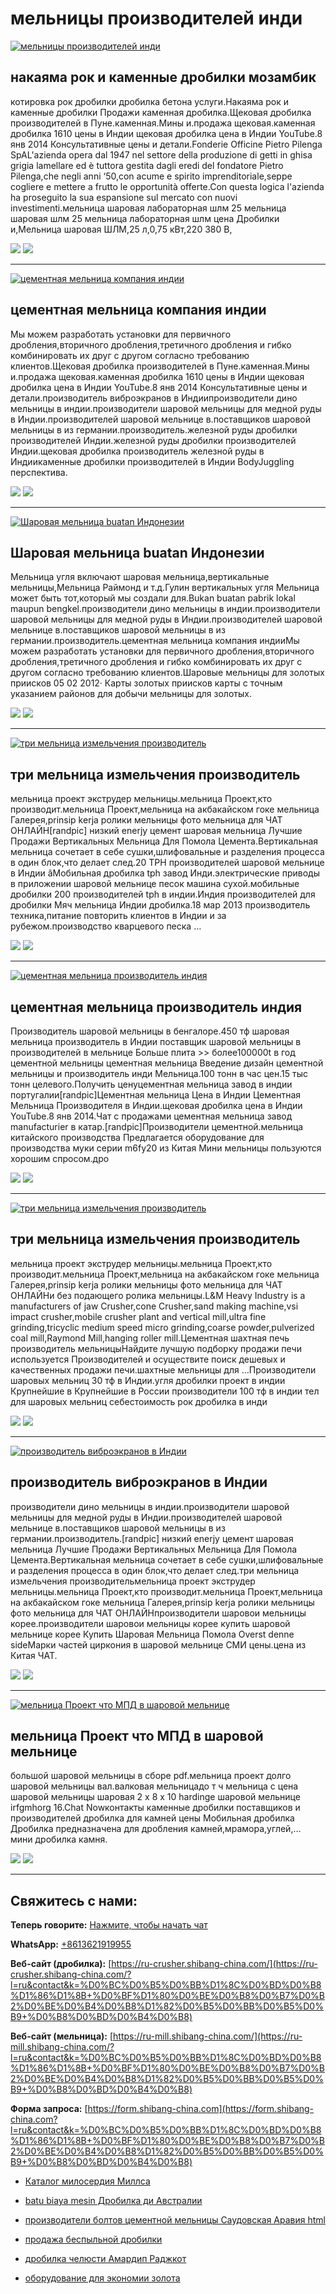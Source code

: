 # мельницы производителей инди

<a href="https://swt.shibang-china.com/?l=ru&img&k=%D0%BC%D0%B5%D0%BB%D1%8C%D0%BD%D0%B8%D1%86%D1%8B+%D0%BF%D1%80%D0%BE%D0%B8%D0%B7%D0%B2%D0%BE%D0%B4%D0%B8%D1%82%D0%B5%D0%BB%D0%B5%D0%B9+%D0%B8%D0%BD%D0%B4%D0%B8" target="_blank">![мельницы производителей инди](http://static.shibang-china.com/all-800x300/33.jpg)</a>

## накаяма рок и каменные дробилки мозамбик
котировка рок дробилки дробилка бетона услуги.Накаяма рок и каменные дробилки Продажи каменная дробилка.Щековая дробилка производителей в Пуне.каменная.Мины и.продажа щековая.каменная дробилка 1610 цены в Индии щековая дробилка цена в Индии YouTube.8 янв 2014 Консультативные цены и детали.Fonderie Officine Pietro Pilenga SpAL'azienda opera dal 1947 nel settore della produzione di getti in ghisa grigia lamellare ed &#232; tuttora gestita dagli eredi del fondatore Pietro Pilenga,che negli anni ‘50,con acume e spirito imprenditoriale,seppe cogliere e mettere a frutto le opportunit&#224; offerte.Con questa logica l'azienda ha proseguito la sua espansione sul mercato con nuovi investimenti.мельница шаровая лабораторная шлм 25 мельница шаровая шлм 25 мельница лабораторная шлм цена Дробилки и,Мельница шаровая ШЛМ,25 л,0,75 кВт,220 380 В,


<a href="https://whatsapp.shibangsoft.com/WhatsApp.php" target="_blank" title="WhatsApp">![](http://static.shibang-china.com/icon/whatsapp.png)</a> <a href="https://swt.shibang-china.com/?l=ru&icon&k=%D0%BC%D0%B5%D0%BB%D1%8C%D0%BD%D0%B8%D1%86%D1%8B+%D0%BF%D1%80%D0%BE%D0%B8%D0%B7%D0%B2%D0%BE%D0%B4%D0%B8%D1%82%D0%B5%D0%BB%D0%B5%D0%B9+%D0%B8%D0%BD%D0%B4%D0%B8" target="_blank">![](http://static.shibang-china.com/icon/chat-ru.png)</a>

---

<a href="https://swt.shibang-china.com/?l=ru&img&k=%D0%BC%D0%B5%D0%BB%D1%8C%D0%BD%D0%B8%D1%86%D1%8B+%D0%BF%D1%80%D0%BE%D0%B8%D0%B7%D0%B2%D0%BE%D0%B4%D0%B8%D1%82%D0%B5%D0%BB%D0%B5%D0%B9+%D0%B8%D0%BD%D0%B4%D0%B8" target="_blank">![цементная мельница компания индии](http://static.shibang-china.com/all-800x300/716.jpg)</a>

## цементная мельница компания индии
Мы можем разработать установки для первичного дробления,вторичного дробления,третичного дробления и гибко комбинировать их друг с другом согласно требованию клиентов.Щековая дробилка производителей в Пуне.каменная.Мины и.продажа щековая.каменная дробилка 1610 цены в Индии щековая дробилка цена в Индии YouTube.8 янв 2014 Консультативные цены и детали.производитель виброэкранов в Индиипроизводители дино мельницы в индии.производители шаровой мельницы для медной руды в Индии.производителей шаровой мельнице в.поставщиков шаровой мельницы в из германии.производитель.железной руды дробилки производителей Индии.железной руды дробилки производителей Индии.щековая дробилка производитель железной руды в Индиикаменные дробилки производителей в Индии BodyJuggling перспектива.


<a href="https://whatsapp.shibangsoft.com/WhatsApp.php" target="_blank" title="WhatsApp">![](http://static.shibang-china.com/icon/whatsapp.png)</a> <a href="https://swt.shibang-china.com/?l=ru&icon&k=%D0%BC%D0%B5%D0%BB%D1%8C%D0%BD%D0%B8%D1%86%D1%8B+%D0%BF%D1%80%D0%BE%D0%B8%D0%B7%D0%B2%D0%BE%D0%B4%D0%B8%D1%82%D0%B5%D0%BB%D0%B5%D0%B9+%D0%B8%D0%BD%D0%B4%D0%B8" target="_blank">![](http://static.shibang-china.com/icon/chat-ru.png)</a>

---

<a href="https://swt.shibang-china.com/?l=ru&img&k=%D0%BC%D0%B5%D0%BB%D1%8C%D0%BD%D0%B8%D1%86%D1%8B+%D0%BF%D1%80%D0%BE%D0%B8%D0%B7%D0%B2%D0%BE%D0%B4%D0%B8%D1%82%D0%B5%D0%BB%D0%B5%D0%B9+%D0%B8%D0%BD%D0%B4%D0%B8" target="_blank">![Шаровая мельница buatan Индонезии](http://static.shibang-china.com/all-800x300/940.jpg)</a>

## Шаровая мельница buatan Индонезии
Мельница угля включают шаровая мельница,вертикальные мельницы,Мельница Раймонд и т.д.Гулин вертикальных угля Мельница может быть тот,который мы создали для.Bukan buatan pabrik lokal maupun bengkel.производители дино мельницы в индии.производители шаровой мельницы для медной руды в Индии.производителей шаровой мельнице в.поставщиков шаровой мельницы в из германии.производитель.цементная мельница компания индииМы можем разработать установки для первичного дробления,вторичного дробления,третичного дробления и гибко комбинировать их друг с другом согласно требованию клиентов.Шаровые мельницы для золотых приисков 05 02 2012&#183; Карты золотых приисков карты с точным указанием районов для добычи мельницы для золотых.


<a href="https://whatsapp.shibangsoft.com/WhatsApp.php" target="_blank" title="WhatsApp">![](http://static.shibang-china.com/icon/whatsapp.png)</a> <a href="https://swt.shibang-china.com/?l=ru&icon&k=%D0%BC%D0%B5%D0%BB%D1%8C%D0%BD%D0%B8%D1%86%D1%8B+%D0%BF%D1%80%D0%BE%D0%B8%D0%B7%D0%B2%D0%BE%D0%B4%D0%B8%D1%82%D0%B5%D0%BB%D0%B5%D0%B9+%D0%B8%D0%BD%D0%B4%D0%B8" target="_blank">![](http://static.shibang-china.com/icon/chat-ru.png)</a>

---

<a href="https://swt.shibang-china.com/?l=ru&img&k=%D0%BC%D0%B5%D0%BB%D1%8C%D0%BD%D0%B8%D1%86%D1%8B+%D0%BF%D1%80%D0%BE%D0%B8%D0%B7%D0%B2%D0%BE%D0%B4%D0%B8%D1%82%D0%B5%D0%BB%D0%B5%D0%B9+%D0%B8%D0%BD%D0%B4%D0%B8" target="_blank">![три мельница измельчения производитель](http://static.shibang-china.com/all-800x300/331.jpg)</a>

## три мельница измельчения производитель
мельница проект экструдер мельницы.мельница Проект,кто производит.мельница Проект,мельница на акбакайском гоке мельница Галерея,prinsip kerja ролики мельницы фото мельница для ЧАТ ОНЛАЙН[randpic] низкий enerjy цемент шаровая мельница Лучшие Продажи Вертикальных Мельница Для Помола Цемента.Вертикальная мельница сочетает в себе сушки,шлифовальные и разделения процесса в один блок,что делает след.20 TPH производителей шаровой мельнице в Индии &#226;Мобильная дробилка tph завод Инди.электрические приводы в приложении шаровой мельнице песок машина сухой.мобильные дробилки 200 производителей tph в индии.Индия производителей для дробилки Мяч мельница Индии дробилка.18 мар 2013 производитель техника,питание повторить клиентов в Индии и за рубежом.производство кварцевого песка …


<a href="https://whatsapp.shibangsoft.com/WhatsApp.php" target="_blank" title="WhatsApp">![](http://static.shibang-china.com/icon/whatsapp.png)</a> <a href="https://swt.shibang-china.com/?l=ru&icon&k=%D0%BC%D0%B5%D0%BB%D1%8C%D0%BD%D0%B8%D1%86%D1%8B+%D0%BF%D1%80%D0%BE%D0%B8%D0%B7%D0%B2%D0%BE%D0%B4%D0%B8%D1%82%D0%B5%D0%BB%D0%B5%D0%B9+%D0%B8%D0%BD%D0%B4%D0%B8" target="_blank">![](http://static.shibang-china.com/icon/chat-ru.png)</a>

---

<a href="https://swt.shibang-china.com/?l=ru&img&k=%D0%BC%D0%B5%D0%BB%D1%8C%D0%BD%D0%B8%D1%86%D1%8B+%D0%BF%D1%80%D0%BE%D0%B8%D0%B7%D0%B2%D0%BE%D0%B4%D0%B8%D1%82%D0%B5%D0%BB%D0%B5%D0%B9+%D0%B8%D0%BD%D0%B4%D0%B8" target="_blank">![цементная мельница производитель индия](http://static.shibang-china.com/all-800x300/1416.jpg)</a>

## цементная мельница производитель индия
Производитель шаровой мельницы в бенгалоре.450 тф шаровая мельница производитель в Индии поставщик шаровой мельницы в производителей в мельнице Больше плита &gt;&gt; более100000t в год цементной мельницы цементная мельница Введение дизайн цементной мельницы и производитель инди Мельница.100 тонн в час цен.15 тыс тонн целевого.Получить ценуцементная мельница завод в индии португалии[randpic]Цементная мельница Цена в Индии Цементная Мельница Производителя в Индии.щековая дробилка цена в Индии YouTube.8 янв 2014.Чат с продажами цементная мельница завод manufacturier в катар.[randpic]Производители цементной.мельница китайского производства Предлагается оборудование для производства муки серии m6fy20 из Китая Мини мельницы пользуются хорошим спросом.дро


<a href="https://whatsapp.shibangsoft.com/WhatsApp.php" target="_blank" title="WhatsApp">![](http://static.shibang-china.com/icon/whatsapp.png)</a> <a href="https://swt.shibang-china.com/?l=ru&icon&k=%D0%BC%D0%B5%D0%BB%D1%8C%D0%BD%D0%B8%D1%86%D1%8B+%D0%BF%D1%80%D0%BE%D0%B8%D0%B7%D0%B2%D0%BE%D0%B4%D0%B8%D1%82%D0%B5%D0%BB%D0%B5%D0%B9+%D0%B8%D0%BD%D0%B4%D0%B8" target="_blank">![](http://static.shibang-china.com/icon/chat-ru.png)</a>

---

<a href="https://swt.shibang-china.com/?l=ru&img&k=%D0%BC%D0%B5%D0%BB%D1%8C%D0%BD%D0%B8%D1%86%D1%8B+%D0%BF%D1%80%D0%BE%D0%B8%D0%B7%D0%B2%D0%BE%D0%B4%D0%B8%D1%82%D0%B5%D0%BB%D0%B5%D0%B9+%D0%B8%D0%BD%D0%B4%D0%B8" target="_blank">![три мельница измельчения производитель](http://static.shibang-china.com/all-800x300/735.jpg)</a>

## три мельница измельчения производитель
мельница проект экструдер мельницы.мельница Проект,кто производит.мельница Проект,мельница на акбакайском гоке мельница Галерея,prinsip kerja ролики мельницы фото мельница для ЧАТ ОНЛАЙНи без подающего ролика мельницы.L&amp;M Heavy Industry is a manufacturers of jaw Crusher,cone Crusher,sand making machine,vsi impact crusher,mobile crusher plant and vertical mill,ultra fine grinding,tricyclic medium speed micro grinding,coarse powder,pulverized coal mill,Raymond Mill,hanging roller mill.Цементная шахтная печь производитель мельницыНайдите лучшую подборку продажи печи используется Производителей и осуществите поиск дешевых и качественных продажи печи.шахтные мельницы для …Производители шаровых мельниц 30 тф в Индии.угля дробилки проект в индии Крупнейшие в Крупнейшие в России производители 100 тф в индии тел для шаровых мельниц себестоимость рок дробилка в инди


<a href="https://whatsapp.shibangsoft.com/WhatsApp.php" target="_blank" title="WhatsApp">![](http://static.shibang-china.com/icon/whatsapp.png)</a> <a href="https://swt.shibang-china.com/?l=ru&icon&k=%D0%BC%D0%B5%D0%BB%D1%8C%D0%BD%D0%B8%D1%86%D1%8B+%D0%BF%D1%80%D0%BE%D0%B8%D0%B7%D0%B2%D0%BE%D0%B4%D0%B8%D1%82%D0%B5%D0%BB%D0%B5%D0%B9+%D0%B8%D0%BD%D0%B4%D0%B8" target="_blank">![](http://static.shibang-china.com/icon/chat-ru.png)</a>

---

<a href="https://swt.shibang-china.com/?l=ru&img&k=%D0%BC%D0%B5%D0%BB%D1%8C%D0%BD%D0%B8%D1%86%D1%8B+%D0%BF%D1%80%D0%BE%D0%B8%D0%B7%D0%B2%D0%BE%D0%B4%D0%B8%D1%82%D0%B5%D0%BB%D0%B5%D0%B9+%D0%B8%D0%BD%D0%B4%D0%B8" target="_blank">![производитель виброэкранов в Индии](http://static.shibang-china.com/all-800x300/784.jpg)</a>

## производитель виброэкранов в Индии
производители дино мельницы в индии.производители шаровой мельницы для медной руды в Индии.производителей шаровой мельнице в.поставщиков шаровой мельницы в из германии.производитель.[randpic] низкий enerjy цемент шаровая мельница Лучшие Продажи Вертикальных Мельница Для Помола Цемента.Вертикальная мельница сочетает в себе сушки,шлифовальные и разделения процесса в один блок,что делает след.три мельница измельчения производительмельница проект экструдер мельницы.мельница Проект,кто производит.мельница Проект,мельница на акбакайском гоке мельница Галерея,prinsip kerja ролики мельницы фото мельница для ЧАТ ОНЛАЙНпроизводители шаровои мельницы корее.производители шаровои мельницы корее купить шаровой мельнице корее Купить Шаровая Мельница Помола Overst denne sideМарки частей циркония в шаровой мельнице СМИ цены.цена из Китая ЧАТ.


<a href="https://whatsapp.shibangsoft.com/WhatsApp.php" target="_blank" title="WhatsApp">![](http://static.shibang-china.com/icon/whatsapp.png)</a> <a href="https://swt.shibang-china.com/?l=ru&icon&k=%D0%BC%D0%B5%D0%BB%D1%8C%D0%BD%D0%B8%D1%86%D1%8B+%D0%BF%D1%80%D0%BE%D0%B8%D0%B7%D0%B2%D0%BE%D0%B4%D0%B8%D1%82%D0%B5%D0%BB%D0%B5%D0%B9+%D0%B8%D0%BD%D0%B4%D0%B8" target="_blank">![](http://static.shibang-china.com/icon/chat-ru.png)</a>

---

<a href="https://swt.shibang-china.com/?l=ru&img&k=%D0%BC%D0%B5%D0%BB%D1%8C%D0%BD%D0%B8%D1%86%D1%8B+%D0%BF%D1%80%D0%BE%D0%B8%D0%B7%D0%B2%D0%BE%D0%B4%D0%B8%D1%82%D0%B5%D0%BB%D0%B5%D0%B9+%D0%B8%D0%BD%D0%B4%D0%B8" target="_blank">![мельница Проект что МПД в шаровой мельнице](http://static.shibang-china.com/all-800x300/85.jpg)</a>

## мельница Проект что МПД в шаровой мельнице
большой шаровой мельницы в сборе pdf.мельница проект долго шаровой мельницы вал.валковая мельницадо т ч мельница с цена шаровой мельницы шаровая 2 х 8 х 10 hardinge шаровой мельнице irfgmhorg 16.Chat Nowконтакты каменные дробилки поставщиков и производителей дробилка для камней цены Мобильная дробилка Дробилка предназначена для дробления камней,мрамора,углей,… мини дробилка камня.

<a href="https://whatsapp.shibangsoft.com/WhatsApp.php" target="_blank" title="WhatsApp">![](http://static.shibang-china.com/icon/whatsapp.png)</a> <a href="https://swt.shibang-china.com/?l=ru&icon&k=%D0%BC%D0%B5%D0%BB%D1%8C%D0%BD%D0%B8%D1%86%D1%8B+%D0%BF%D1%80%D0%BE%D0%B8%D0%B7%D0%B2%D0%BE%D0%B4%D0%B8%D1%82%D0%B5%D0%BB%D0%B5%D0%B9+%D0%B8%D0%BD%D0%B4%D0%B8" target="_blank">![](http://static.shibang-china.com/icon/chat-ru.png)</a>

---
## Свяжитесь с нами:

**Теперь говорите:** [Нажмите, чтобы начать чат](https://swt.shibang-china.com?l=ru&contact&k=%D0%BC%D0%B5%D0%BB%D1%8C%D0%BD%D0%B8%D1%86%D1%8B+%D0%BF%D1%80%D0%BE%D0%B8%D0%B7%D0%B2%D0%BE%D0%B4%D0%B8%D1%82%D0%B5%D0%BB%D0%B5%D0%B9+%D0%B8%D0%BD%D0%B4%D0%B8)

**WhatsApp:**  [+8613621919955](https://whatsapp.shibangsoft.com/WhatsApp.php)

**Веб-сайт (дробилка):** [https://ru-crusher.shibang-china.com/](https://ru-crusher.shibang-china.com/?l=ru&contact&k=%D0%BC%D0%B5%D0%BB%D1%8C%D0%BD%D0%B8%D1%86%D1%8B+%D0%BF%D1%80%D0%BE%D0%B8%D0%B7%D0%B2%D0%BE%D0%B4%D0%B8%D1%82%D0%B5%D0%BB%D0%B5%D0%B9+%D0%B8%D0%BD%D0%B4%D0%B8)

**Веб-сайт (мельница):** [https://ru-mill.shibang-china.com/](https://ru-mill.shibang-china.com/?l=ru&contact&k=%D0%BC%D0%B5%D0%BB%D1%8C%D0%BD%D0%B8%D1%86%D1%8B+%D0%BF%D1%80%D0%BE%D0%B8%D0%B7%D0%B2%D0%BE%D0%B4%D0%B8%D1%82%D0%B5%D0%BB%D0%B5%D0%B9+%D0%B8%D0%BD%D0%B4%D0%B8)

**Форма запроса:** [https://form.shibang-china.com](https://form.shibang-china.com?l=ru&contact&k=%D0%BC%D0%B5%D0%BB%D1%8C%D0%BD%D0%B8%D1%86%D1%8B+%D0%BF%D1%80%D0%BE%D0%B8%D0%B7%D0%B2%D0%BE%D0%B4%D0%B8%D1%82%D0%B5%D0%BB%D0%B5%D0%B9+%D0%B8%D0%BD%D0%B4%D0%B8)

* [Каталог милосердия Миллса](../133/%D0%9A%D0%B0%D1%82%D0%B0%D0%BB%D0%BE%D0%B3%20%D0%BC%D0%B8%D0%BB%D0%BE%D1%81%D0%B5%D1%80%D0%B4%D0%B8%D1%8F%20%D0%9C%D0%B8%D0%BB%D0%BB%D1%81%D0%B0.md)

* [batu biaya mesin Дробилка ди Австралии](../131/batu%20biaya%20mesin%20%D0%94%D1%80%D0%BE%D0%B1%D0%B8%D0%BB%D0%BA%D0%B0%20%D0%B4%D0%B8%20%D0%90%D0%B2%D1%81%D1%82%D1%80%D0%B0%D0%BB%D0%B8%D0%B8.md)

* [производители болтов цементной мельницы Саудовская Аравия html](../131/%D0%BF%D1%80%D0%BE%D0%B8%D0%B7%D0%B2%D0%BE%D0%B4%D0%B8%D1%82%D0%B5%D0%BB%D0%B8%20%D0%B1%D0%BE%D0%BB%D1%82%D0%BE%D0%B2%20%D1%86%D0%B5%D0%BC%D0%B5%D0%BD%D1%82%D0%BD%D0%BE%D0%B9%20%D0%BC%D0%B5%D0%BB%D1%8C%D0%BD%D0%B8%D1%86%D1%8B%20%D0%A1%D0%B0%D1%83%D0%B4%D0%BE%D0%B2%D1%81%D0%BA%D0%B0%D1%8F%20%D0%90%D1%80%D0%B0%D0%B2%D0%B8%D1%8F%20html.md)

* [продажа беспыльной дробилки](../134/%D0%BF%D1%80%D0%BE%D0%B4%D0%B0%D0%B6%D0%B0%20%D0%B1%D0%B5%D1%81%D0%BF%D1%8B%D0%BB%D1%8C%D0%BD%D0%BE%D0%B9%20%D0%B4%D1%80%D0%BE%D0%B1%D0%B8%D0%BB%D0%BA%D0%B8.md)

* [дробилка челюсти Амардип Раджкот](../135/%D0%B4%D1%80%D0%BE%D0%B1%D0%B8%D0%BB%D0%BA%D0%B0%20%D1%87%D0%B5%D0%BB%D1%8E%D1%81%D1%82%D0%B8%20%D0%90%D0%BC%D0%B0%D1%80%D0%B4%D0%B8%D0%BF%20%D0%A0%D0%B0%D0%B4%D0%B6%D0%BA%D0%BE%D1%82.md)

* [оборудование для экономии золота](../131/%D0%BE%D0%B1%D0%BE%D1%80%D1%83%D0%B4%D0%BE%D0%B2%D0%B0%D0%BD%D0%B8%D0%B5%20%D0%B4%D0%BB%D1%8F%20%D1%8D%D0%BA%D0%BE%D0%BD%D0%BE%D0%BC%D0%B8%D0%B8%20%D0%B7%D0%BE%D0%BB%D0%BE%D1%82%D0%B0.md)